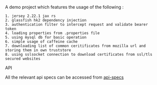 A demo project which features the usage of the following :

    1. jersey 2.22.1 jax rs
    2. glassfish hk2 dependency injection
    3. authentication filter to intercept request and validate bearer token
    4. loading properties from .properties file
    5. using mysql db for basic operation
    6. simple usage of caffeine cache
    7. downloading list of common ceritificates from mozilla url and storing them in own truststore
    8. using sslsocket connection to download certificates from ssl/tls secured websites


API

All the relevant api specs can be accessed from [api-specs](https://github.com/kutan16/2022-practice-java-ee/blob/misc_enhancements_or_fixes_or_documentation/student-demo-api/docs/api-specs.md)
